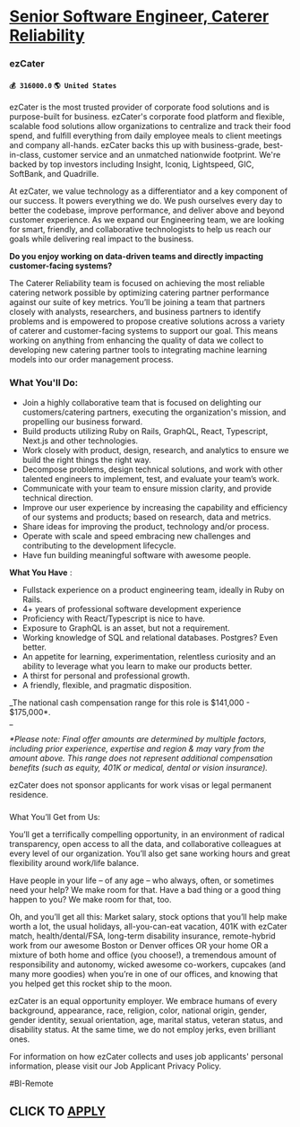 # [Senior Software Engineer, Caterer Reliability](https://www.remotewlb.com/apply/senior-software-engineer-caterer-reliability)  
### ezCater  
#### `💰 316000.0` `🌎 United States`  

ezCater is the most trusted provider of corporate food solutions and is purpose-built for business. ezCater's corporate food platform and flexible, scalable food solutions allow organizations to centralize and track their food spend, and fulfill everything from daily employee meals to client meetings and company all-hands. ezCater backs this up with business-grade, best-in-class, customer service and an unmatched nationwide footprint. We're backed by top investors including Insight, Iconiq, Lightspeed, GIC, SoftBank, and Quadrille.

At ezCater, we value technology as a differentiator and a key component of our success. It powers everything we do. We push ourselves every day to better the codebase, improve performance, and deliver above and beyond customer experience. As we expand our Engineering team, we are looking for smart, friendly, and collaborative technologists to help us reach our goals while delivering real impact to the business.

 **Do you enjoy working on data-driven teams and directly impacting customer-facing systems?**

The Caterer Reliability team is focused on achieving the most reliable catering network possible by optimizing catering partner performance against our suite of key metrics. You’ll be joining a team that partners closely with analysts, researchers, and business partners to identify problems and is empowered to propose creative solutions across a variety of caterer and customer-facing systems to support our goal. This means working on anything from enhancing the quality of data we collect to developing new catering partner tools to integrating machine learning models into our order management process.

### What You'll Do:

  * Join a highly collaborative team that is focused on delighting our customers/catering partners, executing the organization's mission, and propelling our business forward.
  * Build products utilizing Ruby on Rails, GraphQL, React, Typescript, Next.js and other technologies.
  * Work closely with product, design, research, and analytics to ensure we build the right things the right way.
  * Decompose problems, design technical solutions, and work with other talented engineers to implement, test, and evaluate your team’s work.
  * Communicate with your team to ensure mission clarity, and provide technical direction.
  * Improve our user experience by increasing the capability and efficiency of our systems and products; based on research, data and metrics.
  * Share ideas for improving the product, technology and/or process.
  * Operate with scale and speed embracing new challenges and contributing to the development lifecycle.
  * Have fun building meaningful software with awesome people.

 **What You Have** :

  * Fullstack experience on a product engineering team, ideally in Ruby on Rails.
  * 4+ years of professional software development experience
  * Proficiency with React/Typescript is nice to have.
  * Exposure to GraphQL is an asset, but not a requirement.
  * Working knowledge of SQL and relational databases. Postgres? Even better.
  * An appetite for learning, experimentation, relentless curiosity and an ability to leverage what you learn to make our products better. 
  * A thirst for personal and professional growth. 
  * A friendly, flexible, and pragmatic disposition. 

_The national cash compensation range for this role is $141,000 - $175,000*.  
_

 _*Please note: Final offer amounts are determined by multiple factors, including prior experience, expertise and region & may vary from the amount above. This range does not represent additional compensation benefits (such as equity, 401K or medical, dental or vision insurance)._

ezCater does not sponsor applicants for work visas or legal permanent residence.

###  
What You’ll Get from Us:

You’ll get a terrifically compelling opportunity, in an environment of radical transparency, open access to all the data, and collaborative colleagues at every level of our organization. You’ll also get sane working hours and great flexibility around work/life balance.

Have people in your life – of any age – who always, often, or sometimes need your help? We make room for that. Have a bad thing or a good thing happen to you? We make room for that, too.

Oh, and you’ll get all this: Market salary, stock options that you’ll help make worth a lot, the usual holidays, all-you-can-eat vacation, 401K with ezCater match, health/dental/FSA, long-term disability insurance, remote-hybrid work from our awesome Boston or Denver offices OR your home OR a mixture of both home and office (you choose!), a tremendous amount of responsibility and autonomy, wicked awesome co-workers, cupcakes (and many more goodies) when you’re in one of our offices, and knowing that you helped get this rocket ship to the moon.

ezCater is an equal opportunity employer. We embrace humans of every background, appearance, race, religion, color, national origin, gender, gender identity, sexual orientation, age, marital status, veteran status, and disability status. At the same time, we do not employ jerks, even brilliant ones.

For information on how ezCater collects and uses job applicants' personal information, please visit our Job Applicant Privacy Policy.

#BI-Remote  
## CLICK TO [APPLY](https://www.remotewlb.com/apply/senior-software-engineer-caterer-reliability)

